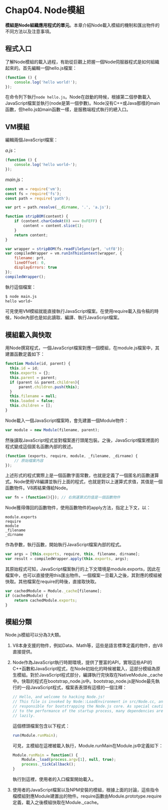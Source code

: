 # Chap04. Node模組

**模組是Node組織應用程式的單元**。本章介紹Node載入模組的機制和匯出物件的不同方法以及注意事項。

## 程式入口

了解Node模組的載入過程，有助從巨觀上把握一個Node伺服器程式是如何組織起來的。首先編輯一個hello.js檔案：

```js
(function () {
    console.log('hello world!');
});
```

在命令列下執行`node
hello.js`。Node在啟動的時候，根據第二個參數載入JavaScript檔案並執行(node是第一個參數)。Node沒有C++或Java那樣的main函數，但hello.js如main函數一樣，是服務端程式執行的總入口。

## VM模組

編輯兩個JavaScript檔案：

_a.js_：

```js
(function () {
    console.log('hello world~');
});
```

_main.js_：

```js
const vm = require('vm');
const fs = require('fs');
const path = require('path');

var prt = path.resolve(__dirname, '.', 'a.js');

function stripBOM(content) {
    if (content.charCodeAt(0) === 0xFEFF) {
        content = content.slice(1);
    }
    return content;
}

var wrapper = stripBOM(fs.readFileSync(prt, 'utf8'));
var compiledWrapper = vm.runInThisContext(wrapper, {
    filename: prt,
    lineOffset: 0,
    displayErrors: true
});
compiledWrapper();
```

執行這個檔案：

```sh
$ node main.js
hello world~
```

可見使用VM模組就能直接執行JavaScript檔案。在使用require載入指令稿的時候，Node內部也是如此讀取、編譯、執行JavaScript檔案。

## 模組載入與快取

用Node撰寫程式，一個JavaScript檔案對應一個模組，在module.js檔案中，其建置函數定義如下：

```js
function Module(id, parent) {
  this.id = id;
  this.exports = {};
  this.parent = parent;
  if (parent && parent.children){
      parent.children.push(this);
  }
  this.filename = null;
  this.loaded = false;
  this.children = [];
}
```

Node載入一個JavaScript檔案時，會先建置一個Module物件：

```js
var module = new Module(filename, parent);
```

然後讀取JavaScript程式並對檔案進行頭尾包裝。之後，JavaScript檔案裡面的程式變成這個匿名函數內部的敘述。

```js
(function (exports, require, module, _filename, _dirname) {
    // 原始檔案內容
});
```

上述形式的程式實際上是一個函數字面常數，也就是定義了一個匿名的函數運算式。Node使用V8編譯並執行上面的程式，也就是對以上運算式求值，其值是一個函數物件。V8將結果傳給Node。

```js
var fn = (function(){}); // 右側運算式的值是一個函數物件
```

Node獲得傳回的函數物件，使用函數物件的apply方法，指定上下文，以：

```
module.exports
require
module
_filename
_dirname
```

作為參數，執行函數，開始執行JavaScript檔案內部的程式。

```js
var args = [this.exports, require, this, filename, dirname];
var result = compiledWrapper.apply(this.exports, args);
```

其原始程式可知，JavaScript檔案執行的上下文環境是module.exports，因此在檔案中，也可以直接使用this匯出物件。一個檔案一旦載入之後，其對應的模組被快取。其他檔案在require的時後，直接取快取。

```js
var cachedModule = Module._cache[filename];
if (cachedModule) {
    return cachedModule.exports;
}
```

## 模組分類

Node.js模組可以分為3大類。

1. V8本身支援的物件，例如Data、Math等，這些是語言標準定義的物件，由V8直接提供。
2. Node作為JavaScript執行時期環境，提供了豐富的API，實現這些API的C++函數和JavaScript程式，在Node初始化的時候被載入，這部分模組為原生模組。對於JavaScript程式部分，編譯執行完快取在NativeModule._cache中。快取的程式在bootstrap_node.js中。bootstrap_node.js是Node最先執行的一段JavaScript程式，檔案表表頭有這樣的一個注釋：

    ```js
    // Hello, and welcome to hacking Node.js!
    // This file is invoked by Node::LoadEnvironment in src/Node.cc, and is
    // responsible for bootstrapping the Node.js core. As special caution is given
    // to the performance of the startup process, many dependencies are invoked
    // lazily.
    ```

    這個標頭檔案包含以下程式：

    ```js
    run(Module.runMain);
    ```

   可見，主模組在這裡被載入執行，Module.runMain在Module.js中定義如下：

   ```js
   Module.runMain = function() {
       Module._load(process.argv[1], null, true);
       process._tickCallback();
   }
   ```

   執行到這裡，使用者的入口檔案開始載入。

3. 使用者的JavaScript檔案以及NPM安裝的模組，根據上面的討論，這些指令檔模組對應Module建置出的物件。require函數由Module.prototype.require定義，載入之後模組快取在Module._cache。
